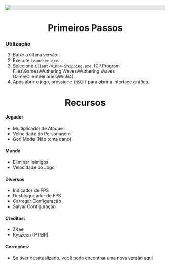 <p align="center">
  <img style="display: block;-webkit-user-select: none;margin: auto;background-color: hsl(0, 0%, 90%);transition: background-color 300ms;" src="https://i.imgur.com/SvoKxmR.png">
</p>

<h1 align="center">Primeiros Passos</h1>

### Utilização

1. Baixe a última versão.
2. Execute `Launcher.exe`.
3. Selecione `Client-Win64-Shipping.exe`. (C:\Program Files\Games\Wuthering Waves\Wuthering Waves Game\Client\Binaries\Win64)
4. Após abrir o jogo, pressione `INSERT` para abrir a interface gráfica.

<h1 align="center">Recursos</h1>

#### Jogador

- Multiplicador de Ataque
- Velocidade do Personagem
- God Mode (Não toma dano)

#### Mundo

- Eliminar Inimigos
- Velocidade do Jogo

#### Diversos

- Indicador de FPS
- Desbloqueador de FPS
- Carregar Configuração
- Salvar Configuração

#### Creditos:
- Z4ee 
- Ryuzeen (PT/BR)

#### Correções:
- Se tiver desatualizado, você pode encontrar uma nova versão [aqui](https://github.com/Z4ee/Pipsi-WW-Releases/releases)
